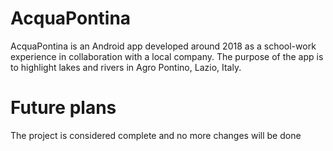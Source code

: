 # AcquaPontina

AcquaPontina is an Android app developed around 2018 as a school-work experience in collaboration with a local company. The purpose of the app is to highlight lakes and rivers in Agro Pontino, Lazio, Italy. 

# Future plans

The project is considered complete and no more changes will be done
